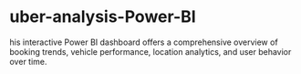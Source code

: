 # uber-analysis-Power-BI
his interactive Power BI dashboard offers a comprehensive overview of booking trends, vehicle performance, location analytics, and user behavior over time.
